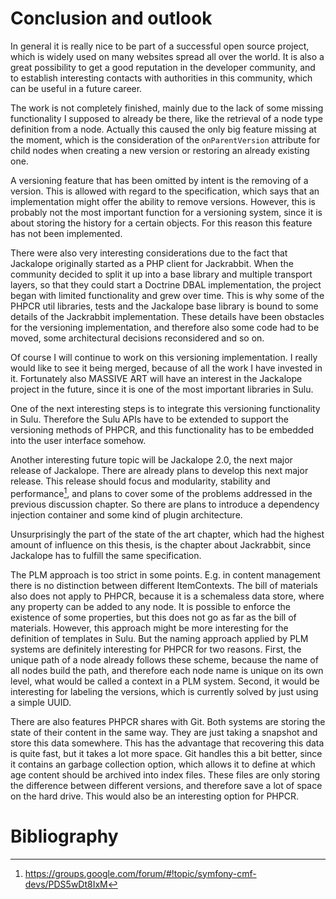 # Conclusion and outlook

In general it is really nice to be part of a successful open source project,
which is widely used on many websites spread all over the world. It is also a 
great possibility to get a good reputation in the developer community, and to
establish interesting contacts with authorities in this community, which can be
useful in a future career.

The work is not completely finished, mainly due to the lack of some missing
functionality I supposed to already be there, like the retrieval of a node type
definition from a node. Actually this caused the only big feature missing at
the moment, which is the consideration of the `onParentVersion` attribute for
child nodes when creating a new version or restoring an already existing one.

A versioning feature that has been omitted by intent is the removing of a
version. This is allowed with regard to the specification, which says that an
implementation might offer the ability to remove versions. However, this is
probably not the most important function for a versioning system, since it is
about storing the history for a certain objects. For this reason this feature
has not been implemented.

There were also very interesting considerations due to the fact that Jackalope
originally started as a PHP client for Jackrabbit. When the community decided
to split it up into a base library and multiple transport layers, so that they
could start a Doctrine DBAL implementation, the project began with limited
functionality and grew over time. This is why some of the PHPCR util libraries,
tests and the Jackalope base library is bound to some details of the Jackrabbit
implementation. These details have been obstacles for the versioning
implementation, and therefore also some code had to be moved, some
architectural decisions reconsidered and so on. 

Of course I will continue to work on this versioning implementation. I really
would  like to see it being merged, because of all the work I have invested in
it. Fortunately also MASSIVE ART will have an interest in the Jackalope project
in the future, since it is one of the most important libraries in Sulu.

One of the next interesting steps is to integrate this versioning functionality
in Sulu. Therefore the Sulu APIs have to be extended to support the versioning
methods of PHPCR, and this functionality has to be embedded into the user
interface somehow.

Another interesting future topic will be Jackalope 2.0, the next major release
of Jackalope. There are already plans to develop this next major release.
This release should focus and modularity, stability and performance[^26], and
plans to cover some of the problems addressed in the previous discussion
chapter. So there are plans to introduce a dependency injection container and
some kind of plugin architecture.

Unsurprisingly the part of the state of the art chapter, which had the highest
amount of influence on this thesis, is the chapter about Jackrabbit, since
Jackalope has to fulfill the same specification.

The PLM approach is too strict in some points. E.g. in content management there
is no distinction between different ItemContexts. The bill of materials also
does not apply to PHPCR, because it is a schemaless data store, where any
property can be added to any node. It is possible to enforce the existence of
some properties, but this does not go as far as the bill of materials. However,
this approach might be more interesting for the definition of templates in
Sulu. But the naming approach applied by PLM systems are definitely interesting
for PHPCR for two reasons. First, the unique path of a node already follows
these scheme, because the name of all nodes build the path, and therefore each
node name is unique on its own level, what would be called a context in a PLM
system. Second, it would be interesting for labeling the versions, which is
currently solved by just using a simple UUID.

There are also features PHPCR shares with Git. Both systems are storing the
state of their content in the same way. They are just taking a snapshot and
store this data somewhere. This has the advantage that recovering this data is
quite fast, but it takes a lot more space. Git handles this a bit better, since
it contains an garbage collection option, which allows it to define at which
age content should be archived into index files. These files are only storing
the difference between different versions, and therefore save a lot of space on
the hard drive. This would also be an interesting option for PHPCR.

[^26]: <https://groups.google.com/forum/#!topic/symfony-cmf-devs/PDS5wDt8IxM>

# Bibliography
